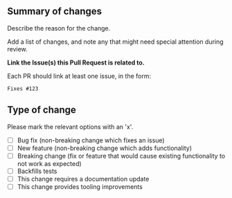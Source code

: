 ## Summary of changes

Describe the reason for the change.

Add a list of changes, and note any that might need special attention during review.

**Link the Issue(s) this Pull Request is related to.**

Each PR should link at least one issue, in the form:

```Fixes #123```

## Type of change

Please mark the relevant options with an 'x'.

- [ ] Bug fix (non-breaking change which fixes an issue)
- [ ] New feature (non-breaking change which adds functionality)
- [ ] Breaking change (fix or feature that would cause existing functionality to not work as expected)
- [ ] Backfills tests
- [ ] This change requires a documentation update
- [ ] This change provides tooling improvements
